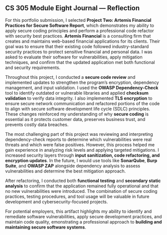 ## CS 305 Module Eight Journal — Reflection

For this portfolio submission, I selected **Project Two: Artemis Financial Practices for Secure Software Report**, which demonstrates my ability to apply secure coding principles and perform a professional code refactor with security best practices. **Artemis Financial** is a consulting firm that creates and maintains web-based financial applications for its clients. Their goal was to ensure that their existing code followed industry-standard security practices to protect sensitive financial and personal data. I was asked to evaluate their software for vulnerabilities, apply mitigation techniques, and confirm that the updated application met both functional and security requirements.

Throughout this project, I conducted a **secure code review** and implemented updates to strengthen the program’s encryption, dependency management, and input validation. I used the **OWASP Dependency-Check** tool to identify outdated or vulnerable libraries and applied **checksum validation** to verify data integrity. I also implemented **TLS encryption** to ensure secure network communication and refactored portions of the code to align with secure software development life cycle (SDLC) principles. These changes reinforced my understanding of why **secure coding** is essential as it protects customer data, preserves business trust, and prevents costly data breaches.

The most challenging part of this project was reviewing and interpreting dependency-check reports to determine which vulnerabilities were real threats and which were false positives. However, this process helped me gain experience in analyzing risk levels and applying targeted mitigations. I increased security layers through **input sanitization, code refactoring, and encryption updates**. In the future, I would use tools like **SonarQube**, **Burp Suite**, and **OWASP ZAP** alongside dependency analysis to assess vulnerabilities and determine the best mitigation approach.

After refactoring, I conducted both **functional testing** and **secondary static analysis** to confirm that the application remained fully operational and that no new vulnerabilities were introduced. The combination of secure coding practices, testing procedures, and tool usage will be valuable in future development and cybersecurity-focused projects. 

For potential employers, this artifact highlights my ability to identify and remediate software vulnerabilities, apply secure development practices, and maintain code quality, emonstrating a professional approach to **building and maintaining secure software systems**.

